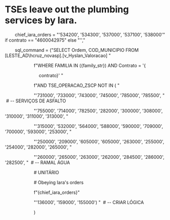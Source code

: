 # TSEs leave out the plumbing services by Iara.

        chief_iara_orders = "'534200', '534300', '537000', '537100', '538000'" if contrato == "4600042975" else "'',"

        sql_command = ("SELECT Ordem, COD_MUNICIPIO FROM [LESTE_AD\\hcruz_novasp].[v_Hyslan_Valoracao] "

                       f"WHERE FAMILIA IN ({family_str}) AND Contrato = '{

                           contrato}' "

                       f"AND TSE_OPERACAO_ZSCP NOT IN ( "

                       "'731000', '733000', '743000', '745000', '785000', '785500', "  # -- SERVIÇOS DE ASFALTO

                       "'755000', '714000', '782500', '282000', '300000', '308000', '310000', '311000', '313000', "

                       "'315000', '532000', '564000', '588000', '590000', '709000', '700000', '593000', '253000', "

                       "'250000', '209000', '605000', '605000', '263000', '255000', '254000', '282000', '265000', "

                       "'260000', '265000', '263000', '262000', '284500', '286000', '282500', "  # -- RAMAL ÁGUA

                       # UNITÁRIO

                       # Obeying Iara's orders

                       f"{chief_iara_orders}"

                       "'136000', '159000', '155000') "  # -- CRIAR LÓGICA

                       )